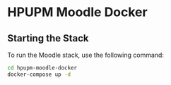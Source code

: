 # HPUPM Moodle Docker


## Starting the Stack

To run the Moodle stack, use the following command:

```bash
cd hpupm-moodle-docker
docker-compose up -d
```
